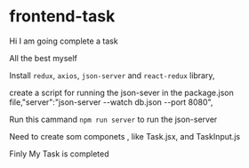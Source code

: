 # frontend-task

Hi I am going complete a task 


All the best myself


Install `redux`, `axios`, `json-server` and `react-redux` library,


create a script for running the json-sever in the package.json file,"server":"json-server --watch db.json --port 8080",

Run this cammand `npm run server` to run the json-server



Need to create som componets , like Task.jsx, and TaskInput.js

Finly My Task is completed









